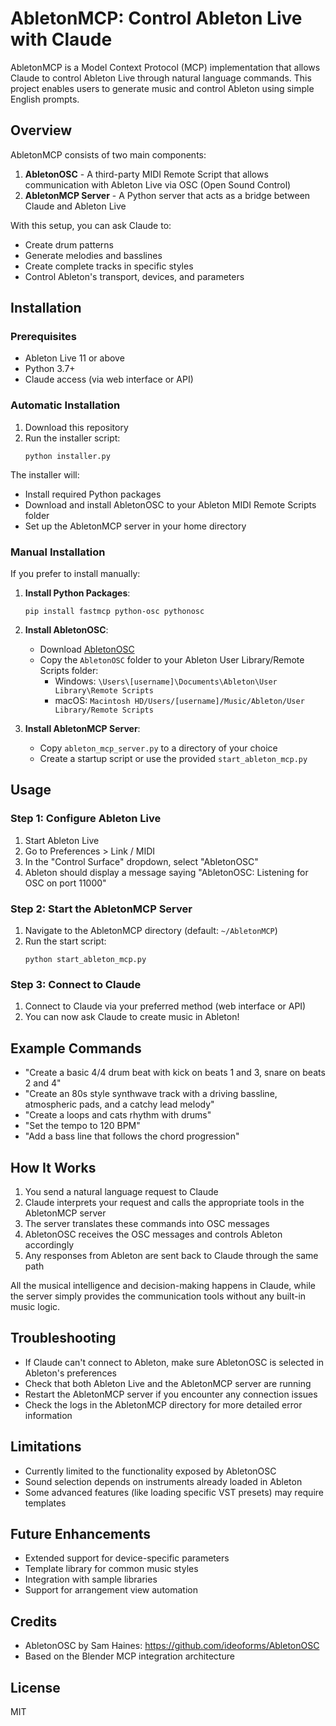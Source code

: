 # AbletonMCP: Control Ableton Live with Claude

AbletonMCP is a Model Context Protocol (MCP) implementation that allows Claude to control Ableton Live through natural language commands. This project enables users to generate music and control Ableton using simple English prompts.

## Overview

AbletonMCP consists of two main components:

1. **AbletonOSC** - A third-party MIDI Remote Script that allows communication with Ableton Live via OSC (Open Sound Control)
2. **AbletonMCP Server** - A Python server that acts as a bridge between Claude and Ableton Live

With this setup, you can ask Claude to:
- Create drum patterns
- Generate melodies and basslines
- Create complete tracks in specific styles
- Control Ableton's transport, devices, and parameters

## Installation

### Prerequisites

- Ableton Live 11 or above
- Python 3.7+
- Claude access (via web interface or API)

### Automatic Installation

1. Download this repository
2. Run the installer script:
   ```
   python installer.py
   ```
   
The installer will:
- Install required Python packages
- Download and install AbletonOSC to your Ableton MIDI Remote Scripts folder
- Set up the AbletonMCP server in your home directory

### Manual Installation

If you prefer to install manually:

1. **Install Python Packages**:
   ```
   pip install fastmcp python-osc pythonosc
   ```

2. **Install AbletonOSC**:
   - Download [AbletonOSC](https://github.com/ideoforms/AbletonOSC)
   - Copy the `AbletonOSC` folder to your Ableton User Library/Remote Scripts folder:
     - Windows: `\Users\[username]\Documents\Ableton\User Library\Remote Scripts`
     - macOS: `Macintosh HD/Users/[username]/Music/Ableton/User Library/Remote Scripts`

3. **Install AbletonMCP Server**:
   - Copy `ableton_mcp_server.py` to a directory of your choice
   - Create a startup script or use the provided `start_ableton_mcp.py`

## Usage

### Step 1: Configure Ableton Live

1. Start Ableton Live
2. Go to Preferences > Link / MIDI
3. In the "Control Surface" dropdown, select "AbletonOSC"
4. Ableton should display a message saying "AbletonOSC: Listening for OSC on port 11000"

### Step 2: Start the AbletonMCP Server

1. Navigate to the AbletonMCP directory (default: `~/AbletonMCP`)
2. Run the start script:
   ```
   python start_ableton_mcp.py
   ```

### Step 3: Connect to Claude

1. Connect to Claude via your preferred method (web interface or API)
2. You can now ask Claude to create music in Ableton!

## Example Commands

- "Create a basic 4/4 drum beat with kick on beats 1 and 3, snare on beats 2 and 4"
- "Create an 80s style synthwave track with a driving bassline, atmospheric pads, and a catchy lead melody"
- "Create a loops and cats rhythm with drums"
- "Set the tempo to 120 BPM"
- "Add a bass line that follows the chord progression"

## How It Works

1. You send a natural language request to Claude
2. Claude interprets your request and calls the appropriate tools in the AbletonMCP server
3. The server translates these commands into OSC messages
4. AbletonOSC receives the OSC messages and controls Ableton accordingly
5. Any responses from Ableton are sent back to Claude through the same path

All the musical intelligence and decision-making happens in Claude, while the server simply provides the communication tools without any built-in music logic.

## Troubleshooting

- If Claude can't connect to Ableton, make sure AbletonOSC is selected in Ableton's preferences
- Check that both Ableton Live and the AbletonMCP server are running
- Restart the AbletonMCP server if you encounter any connection issues
- Check the logs in the AbletonMCP directory for more detailed error information

## Limitations

- Currently limited to the functionality exposed by AbletonOSC
- Sound selection depends on instruments already loaded in Ableton
- Some advanced features (like loading specific VST presets) may require templates

## Future Enhancements

- Extended support for device-specific parameters
- Template library for common music styles
- Integration with sample libraries
- Support for arrangement view automation

## Credits

- AbletonOSC by Sam Haines: https://github.com/ideoforms/AbletonOSC
- Based on the Blender MCP integration architecture

## License

MIT